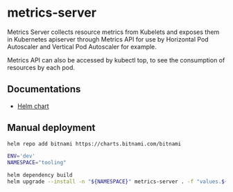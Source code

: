 # metrics-server

Metrics Server collects resource metrics from Kubelets and exposes them in Kubernetes apiserver through Metrics API for use by Horizontal Pod Autoscaler and Vertical Pod Autoscaler for example.

Metrics API can also be accessed by kubectl top, to see the consumption of resources by each pod.

## Documentations

- [Helm chart](https://github.com/bitnami/charts/tree/master/bitnami/metrics-server)

## Manual deployment

```bash
helm repo add bitnami https://charts.bitnami.com/bitnami

ENV='dev'
NAMESPACE="tooling"

helm dependency build
helm upgrade --install -n "${NAMESPACE}" metrics-server . -f "values.${ENV}.yaml"
```

